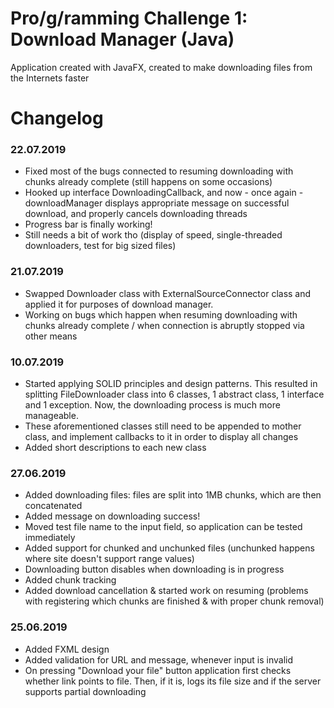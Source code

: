 # Pro/g/ramming Challenge 1: Download Manager (Java)

Application created with JavaFX, created to make downloading files from the Internets faster

# Changelog

### 22.07.2019
* Fixed most of the bugs connected to resuming downloading with chunks already complete (still happens on some occasions)
* Hooked up interface DownloadingCallback, and now - once again - downloadManager displays appropriate message on successful download, and properly cancels downloading threads
* Progress bar is finally working!
* Still needs a bit of work tho (display of speed, single-threaded downloaders, test for big sized files)

### 21.07.2019
* Swapped Downloader class with ExternalSourceConnector class and applied it for purposes of download manager.
* Working on bugs which happen when resuming downloading with chunks already complete / when connection is abruptly stopped via other means

### 10.07.2019
* Started applying SOLID principles and design patterns. This resulted in splitting FileDownloader class into 6 classes, 1 abstract class, 1 interface and 1 exception. Now, the downloading process is much more manageable.
* These aforementioned classes still need to be appended to mother class, and implement callbacks to it in order to display all changes
* Added short descriptions to each new class 

### 27.06.2019
* Added downloading files: files are split into 1MB chunks, which are then concatenated
* Added message on downloading success!
* Moved test file name to the input field, so application can be tested immediately
* Added support for chunked and unchunked files (unchunked happens where site doesn't support range values)
* Downloading button disables when downloading is in progress
* Added chunk tracking
* Added download cancellation & started work on resuming (problems with registering which chunks are finished & with proper chunk removal)

### 25.06.2019

* Added FXML design
* Added validation for URL and message, whenever input is invalid
* On pressing "Download your file" button application first checks whether link points to file. Then, if it is, logs its file size and if the server supports partial downloading
